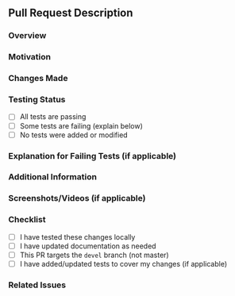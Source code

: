 ## Pull Request Description

### Overview
<!-- Provide a clear and concise description of what this PR implements or changes -->

### Motivation
<!-- Explain why this PR is necessary and what problem it solves -->

### Changes Made
<!-- List the key changes made in this PR -->

### Testing Status
- [ ] All tests are passing
- [ ] Some tests are failing (explain below)
- [ ] No tests were added or modified

### Explanation for Failing Tests (if applicable)
<!-- If any tests are failing, please explain why and whether this is acceptable -->

### Additional Information
<!-- Any other information that might be helpful for reviewers -->

### Screenshots/Videos (if applicable)
<!-- Add any visual aids that help demonstrate the changes -->

### Checklist
- [ ] I have tested these changes locally
- [ ] I have updated documentation as needed
- [ ] This PR targets the `devel` branch (not master)
- [ ] I have added/updated tests to cover my changes (if applicable)

### Related Issues
<!-- Reference any related issues with "Fixes #123" or "Related to #123" -->
